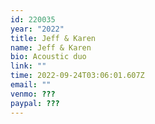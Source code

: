 ```yaml
---
id: 220035
year: "2022"
title: Jeff & Karen
name: Jeff & Karen
bio: Acoustic duo
link: ""
time: 2022-09-24T03:06:01.607Z
email: ""
venmo: ???
paypal: ???
---
```

